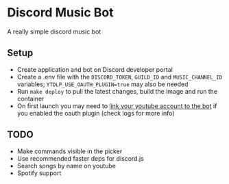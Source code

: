 # Discord Music Bot

A really simple discord music bot

## Setup

- Create application and bot on Discord developer portal
- Create a .env file with the `DISCORD_TOKEN`, `GUILD_ID` and `MUSIC_CHANNEL_ID` variables; `YTDLP_USE_OAUTH_PLUGIN=true` may also be needed
- Run `make deploy` to pull the latest changes, build the image and run the container
- On first launch you may need to [link your youtube account to the bot](https://github.com/coletdjnz/yt-dlp-youtube-oauth2) if you enabled the oauth plugin (check logs for more info)

## TODO

- Make commands visible in the picker
- Use recommended faster deps for discord.js
- Search songs by name on youtube
- Spotify support
